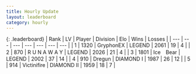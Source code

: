 ```yaml
---
title: Hourly Update
layout: leaderboard
category: hourly
---
```


{: .leaderboard}
| Rank | LV | Player | Division | Elo | Wins | Losses |
| --- | --- | --- | --- | --- | --- | --- |
| <span data-change="0">1</span> | 1320 | <span title="ID: 315148">GryphonEX</span> | LEGEND | <span data-change="23">2061</span> | <span data-change="4">19</span> | <span data-change="0">4</span> |
| <span data-change="0">2</span> | 870 | <span title="ID: 66144">R U N A W A Y</span> | LEGEND | <span data-change="13">2026</span> | <span data-change="2">21</span> | <span data-change="0">4</span> |
| <span data-change="0">3</span> | 1801 | <span title="ID: 417840">Ice　Bear</span> | LEGEND | <span data-change="0">2002</span> | <span data-change="0">37</span> | <span data-change="0">14</span> |
| <span data-change="0">4</span> | 910 | <span title="ID: 337810">Dregun</span> | DIAMOND I | <span data-change="0">1987</span> | <span data-change="0">26</span> | <span data-change="0">12</span> |
| <span data-change="1">5</span> | 914 | <span title="ID: 112242">Victinifire</span> | DIAMOND II | <span data-change="0">1959</span> | <span data-change="0">18</span> | <span data-change="0">7</span> |